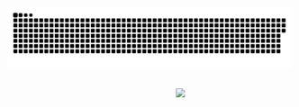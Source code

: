 <div align='center'>


  <picture>
    <source media="(prefers-color-scheme: dark)" srcset="https://raw.githubusercontent.com/ing9990/ing9990/output/github-contribution-grid-snake-dark.svg">
    <source media="(prefers-color-scheme: light)" srcset="https://raw.githubusercontent.com/ing9990/ing9990/output/github-contribution-grid-snake.svg">
    <img alt="github contribution grid snake animation" src="https://raw.githubusercontent.com/ing9990/ing9990/output/github-contribution-grid-snake.svg">

  </picture>
  </br>
  </br>
  

ㅤ ㅤ ㅤㅤㅤㅤㅤㅤ<img src='https://github-profile-trophy.vercel.app/?username=ing9990&theme=onedark&rank=SECRET,SSS,SS,S,AAA,AA,A,B,BB'>



  
</div>
